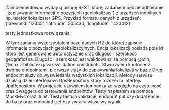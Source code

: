 Zaimplementować wydajną usługę REST, której zadaniem będzie odbieranie i zapisywanie informacji o pozycjach (geolokalizacji)
z urządzeń mobilnych np. telefon/lokalizator GPS.
Przykład formatu danych z urządzeń: {'deviceId':'12345', 'latitiude': 505430, 'longitude': 1423412}.


testy jednostkowe rozwiązania,

W tym zadaniu wykorzystałem baze danych H2 do której zapisuje informacje o pozycjach geolokalizacyjnych.
Encja lokalizacji posiada pole Id któro jest generowane automatycznie oraz długość i szerokość geograficzna.
Długość i szerokość jest walidowana za pomocą @min, @max z biblioteki javax.validation.constraints.
Stworzyłem kontroler z dwoma endpointami, pierwszy służy do zapisywania lokalizaji w bazie
Drugi endpoint służy do wyświetlania wszystkich lokalizacji. Metody serwisu działają 
dziei interfejsowi GpsRepository który rozszerza interfejs JpaRepository. W projekcie używałem lombooka ze względu na czytelność
oraz Swaggera do testowania endpointów. Testy napisałem za pomoca MockMvc oraz Junit. 
Testy testuja validacje, endpoint put czy dodał encje do bazy oraz endpoind get czy zwraca wlasciwy wynik.

